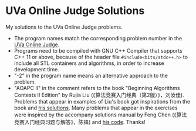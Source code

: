 # UVa Online Judge Solutions
My solutions to the UVa Online Judge problems.

- The program names match the corresponding problem number in the [UVa Online Judge](https://onlinejudge.org).
- Programs need to be compiled with GNU C++ Compiler that supports C++ 11 or above, because of the header file `#include<bits/stdc++.h>` to include all STL containers and algorithms,
in order to increase development time.
- "-2" in the program name means an alternative approach to the problem.
- "AOAPC II" in the comment refers to the book "Beginning Algorithms Contests II Edition" by Rujia Liu (《算法竞赛入门经典（第2版）》，刘汝佳).
Problems that appear in examples of Liu's book got inspirations from the book and [his solutions](https://github.com/aoapc-book/aoapc-bac2nd).
Many problems that appear in the exercises were inspired by the accompany solutions manual by Feng Chen (《算法竞赛入门经典习题与解答》，陈锋)
and [his code](https://github.com/sukhoeing/aoapc-bac2nd-keys). Thanks!
